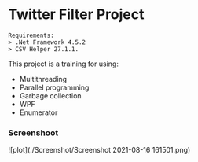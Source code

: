 # Twitter Filter Project

```
Requirements:
> .Net Framework 4.5.2
> CSV Helper 27.1.1.
```

This project is a training for using:
- Multithreading
- Parallel programming
- Garbage collection
- WPF
- Enumerator

### Screenshoot

![plot](./Screenshot/Screenshot 2021-08-16 161501.png)